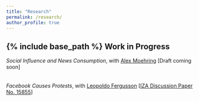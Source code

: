 ```yaml
---
title: "Research"
permalink: /research/
author_profile: true
---
```

{% include base_path %}
**Work in Progress**
------

*Social Influence and News Consumption*, with [Alex Moehring](https://sites.google.com/view/alexmoehring) [Draft coming soon] <!-- \[[IZA Discussion Paper No. 15855](https://papers.ssrn.com/sol3/papers.cfm?abstract_id=4319009)\] -->  
<br>
<br>
*Facebook Causes Protests*, with [Leopoldo Fergusson](https://www.leopoldofergusson.com/) \[[IZA Discussion Paper No. 15855](../files/FergussonMolina2019WP.pdf)\]  <br>
<br>
<br>
 